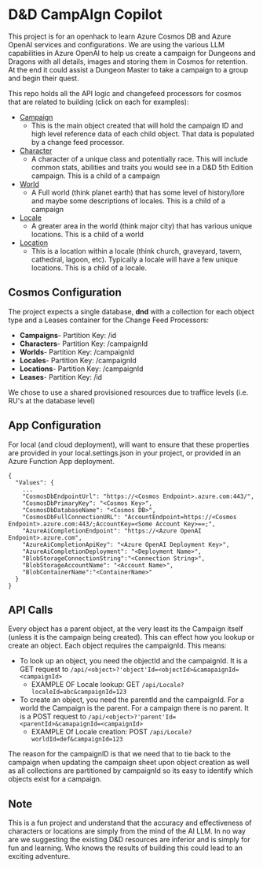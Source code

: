 # D&D CampAIgn Copilot

This project is for an openhack to learn Azure Cosmos DB and Azure OpenAI services and configurations. We are using the various LLM capabilities in Azure OpenAI to help us create a campaign for Dungeons and Dragons with all details, images and storing them in Cosmos for retention. At the end it could assist a Dungeon Master to take a campaign to a group and begin their quest.

This repo holds all the API logic and changefeed processors for cosmos that are related to building (click on each for examples):

- [Campaign](./resources/examples/campaign.json)
  - This is the main object created that will hold the campaign ID and high level reference data of each child object. That data is populated by a change feed processor.
- [Character](./resources/examples/character.json)
  - A character of a unique class and potentially race. This will include common stats, abilities and traits you would see in a D&D 5th Edition campaign. This is a child of a campaign
- [World](./resources/examples/world.json)
  - A Full world (think planet earth) that has some level of history/lore and maybe some descriptions of locales. This is a child of a campaign
- [Locale](./resources/examples/locale.json)
  - A greater area in the world (think major city) that has various unique locations. This is a child of a world
- [Location](./resources/examples/location.json)
  - This is a location within a locale (think church, graveyard, tavern, cathedral, lagoon, etc). Typically a locale will have a few unique locations. This is a child of a locale.


## Cosmos Configuration

The project expects a single database, **dnd** with a collection for each object type and a Leases container for the Change Feed Processors:

- **Campaigns**- Partition Key: /id
- **Characters**- Partition Key: /campaignId
- **Worlds**- Partition Key: /campaignId
- **Locales**- Partition Key: /campaignId
- **Locations**- Partition Key: /campaignId
- **Leases**- Partition Key: /id

We chose to use a shared provisioned resources due to traffice levels (i.e. RU's at the database level)


## App Configuration

For local (and cloud deployment), will want to ensure that these properties are provided in your local.settings.json in your project, or provided in an Azure Function App deployment.

```
{
  "Values": {
    ...
    "CosmosDbEndpointUrl": "https://<Cosmos Endpoint>.azure.com:443/",
    "CosmosDbPrimaryKey": "<Cosmos Key>",
    "CosmosDbDatabaseName": "<Cosmos DB>",
    "CosmosDbFullConnectionURL": "AccountEndpoint=https://<Cosmos Endpoint>.azure.com:443/;AccountKey=<Some Account Key>==;",
    "AzureAiCompletionEndpoint": "https://<Azure OpenAI Endpoint>.azure.com",
    "AzureAiCompletionApiKey": "<Azure OpenAI Deployment Key>",
    "AzureAiCompletionDeployment": "<Deployment Name>",
    "BlobStorageConnectionString":"<Connection String>",
    "BlobStorageAccountName": "<Account Name>",
    "BlobContainerName":"<ContainerName>"
  }
}
```

## API Calls

Every object has a parent object, at the very least its the Campaign itself (unless it is the campaign being created). This can effect how you lookup or create an object. Each object requires the campaignId. This means:

- To look up an object, you need the objectId and the campaignId. It is a GET request to `/api/<object>?'object'Id=<objectId>&camapaignId=<campaignId>`
  - EXAMPLE OF Locale lookup: GET `/api/Locale?localeId=abc&campaignId=123`
- To create an object, you need the parentId and the campaignId. For a world the Campaign is the parent. For a campaign there is no parent. It is a POST request to `/api/<object>?'parent'Id=<parentId>&camapaignId=<campaignId>` 
  - EXAMPLE Of Locale creation: POST `/api/Locale?worldId=def&campaignId=123`

The reason for the campaignID is that we need that to tie back to the campaign when updating the campaign sheet upon object creation as well as all collections are partitioned by campaignId so its easy to identify which objects exist for a campaign.

## Note

This is a fun project and understand that the accuracy and effectiveness of characters or locations are simply from the mind of the AI LLM. In no way are we suggesting the existing D&D resources are inferior and is simply for fun and learning. Who knows the results of building this could lead to an exciting adventure.